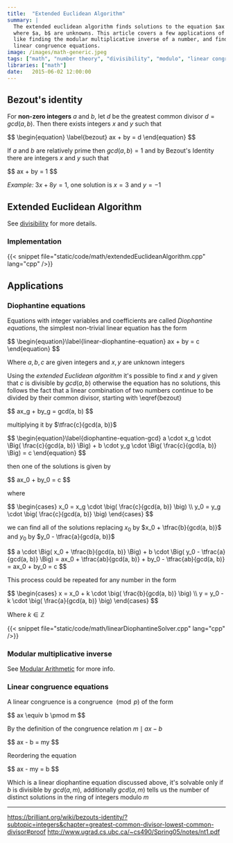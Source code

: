 ```yaml
---
title:  "Extended Euclidean Algorithm"
summary: |
  The extended euclidean algorithm finds solutions to the equation $ax + by = gcd(a, b)$
  where $a, b$ are unknowns. This article covers a few applications of the extended euclidean algorithm
  like finding the modular multiplicative inverse of a number, and finding solutions for
  linear congruence equations.
image: /images/math-generic.jpeg
tags: ["math", "number theory", "divisibility", "modulo", "linear congruence equations", "mudular multiplicative inverse", "extended euclidean algorithm", "euclidean algorithm", "diophantine equations"]
libraries: ["math"]
date:   2015-06-02 12:00:00
---
```


## Bezout's identity

For **non-zero integers** $a$ and $b$, let $d$ be the greatest common divisor $d = gcd(a, b)$. Then there exists integers $x$ and $y$ such that

<div>$$
\begin{equation} \label{bezout}
ax + by = d
\end{equation}
$$</div>

If $a$ and $b$ are relatively prime then $gcd(a, b) = 1$ and by Bezout's Identity there are integers $x$ and $y$ such that

<div>$$
ax + by = 1
$$</div>

*Example:* $3x + 8y = 1$, one solution is $x = 3$ and $y = -1$

## Extended Euclidean Algorithm

See [divisibility](../divisibility/) for more details.

### Implementation

{{< snippet file="static/code/math/extendedEuclideanAlgorithm.cpp" lang="cpp" />}}

## Applications

### Diophantine equations

Equations with integer variables and coefficients are called *Diophantine equations*, the simplest non-trivial linear equation has the form

<div>$$
\begin{equation}\label{linear-diophantine-equation}
ax + by = c
\end{equation}
$$</div>

Where $a, b, c$ are given integers and $x, y$ are unknown integers

Using the *extended Euclidean algorithm* it's possible to find $x$ and $y$ given that $c$ is divisible by $gcd(a, b)$ otherwise the equation has no solutions, this follows the fact that a linear combination of two numbers continue to be divided by their common divisor, starting with \eqref{bezout}

<div>$$
ax_g + by_g = gcd(a, b)
$$</div>

multiplying it by $\tfrac{c}{gcd(a, b)}$

<div>$$
\begin{equation}\label{diophantine-equation-gcd}
a \cdot x_g \cdot \Big( \frac{c}{gcd(a, b)} \Big) + b \cdot y_g \cdot \Big( \frac{c}{gcd(a, b)} \Big) = c
\end{equation}
$$</div>

then one of the solutions is given by

<div>$$
ax_0 + by_0 = c
$$</div>

where

<div>$$
\begin{cases}
x_0 = x_g \cdot \big( \frac{c}{gcd(a, b)} \big) \\
y_0 = y_g \cdot \big( \frac{c}{gcd(a, b)} \big)
\end{cases}
$$</div>

we can find all of the solutions replacing $x_0$ by $x_0 + \tfrac{b}{gcd(a, b)}$ and $y_0$ by $y_0 - \tfrac{a}{gcd(a, b)}$

<div>$$
a \cdot \Big( x_0 + \tfrac{b}{gcd(a, b)} \Big) + b \cdot \Big( y_0 - \tfrac{a}{gcd(a, b)} \Big) = ax_0 + \tfrac{ab}{gcd(a, b)} + by_0 - \tfrac{ab}{gcd(a, b)} = ax_0 + by_0 = c
$$</div>

This process could be repeated for any number in the form

<div>$$
\begin{cases}
x = x_0 + k \cdot \big( \frac{b}{gcd(a, b)} \big) \\
y = y_0 - k \cdot \big( \frac{a}{gcd(a, b)} \big)
\end{cases}
$$</div>

Where $k \in \mathbb{Z}$

{{< snippet file="static/code/math/linearDiophantineSolver.cpp" lang="cpp" />}}

### Modular multiplicative inverse

See [Modular Arithmetic](../modular-arithmetic/) for more info.

### Linear congruence equations

A linear congruence is a congruence $\pmod p$ of the form

<div>$$
ax \equiv b \pmod m
$$</div>

By the definition of the congruence relation $m \mid ax - b$

<div>$$
ax - b = my
$$</div>

Reordering the equation

<div>$$
ax - my = b
$$</div>

Which is a linear diophantine equation discussed above, it's solvable only if $b$ is divisible by $gcd(a, m)$, additionally $gcd(a, m)$ tells us the number of distinct solutions in the ring of integers modulo $m$

---

https://brilliant.org/wiki/bezouts-identity/?subtopic=integers&chapter=greatest-common-divisor-lowest-common-divisor#proof
http://www.ugrad.cs.ubc.ca/~cs490/Spring05/notes/nt1.pdf

